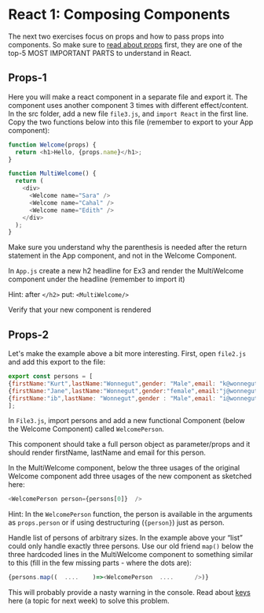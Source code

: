 # React 1: Composing Components

The next two exercises focus on props and how to pass props into components. So make sure to [read about props](https://react.dev/learn/passing-props-to-a-component) first, they are one of the top-5 MOST IMPORTANT PARTS to understand in React.

## Props-1

Here you will make a react component in a separate file and export it. The component uses another component 3 times with different effect/content. 
 In the src folder, add a new file `file3.js`, and `import React` in the first line.
Copy the two functions below into this file (remember to export to your App component):

```javascript
function Welcome(props) {
  return <h1>Hello, {props.name}</h1>;
}
```

```javascript
function MultiWelcome() {
  return (
    <div>
      <Welcome name="Sara" />
      <Welcome name="Cahal" />
      <Welcome name="Edith" />
    </div>
  );
}
```

Make sure you understand why the parenthesis is needed after the return statement in the App component, and not in the Welcome Component.

In `App.js` create a new h2 headline for Ex3 and render the MultiWelcome component under the headline (remember to import it)

Hint: after `</h2>` put: `<MultiWelcome/>`

Verify that your new component is rendered

## Props-2

Let's make the example above a bit more interesting.
First, open `file2.js` and add this export to the file:

```javascript
export const persons = [
{firstName:"Kurt",lastName:"Wonnegut",gender: "Male",email: "k@wonnegut.dk", phone: "12345"},
{firstName:"Jane",lastName:"Wonnegut",gender:"female",email:"j@wonnegut.dk", phone: "12345"},
{firstName:"ib",lastName: "Wonnegut",gender : "Male",email: "i@wonnegut.dk", phone: "12345"},
];
```

In `File3.js`, import persons  and add a new functional Component (below the Welcome Component) called `WelcomePerson`.

This component should take a full person object as parameter/props and it should render firstName, lastName and email for this person.

In the MultiWelcome component, below the three usages of the original Welcome component add three usages of the new component as sketched here:

```javascript
<WelcomePerson person={persons[0]}  />
```

Hint: In the `WelcomePerson` function, the person is available in the arguments as `props.person` or if using destructuring (`{person}`) just as person.

Handle list of persons of arbitrary sizes. In the example above your “list” could only handle exactly three persons. Use our old friend `map()` below the three hardcoded lines in the MultiWelcome component to something similar to this (fill in the few missing parts - where the dots are):

```javascript
{persons.map((  ....    )=><WelcomePerson  ....      />)}
```

This will probably provide a nasty warning in the console. Read about [keys](https://react.dev/learn/rendering-lists) here (a topic for next week) to solve this problem.
